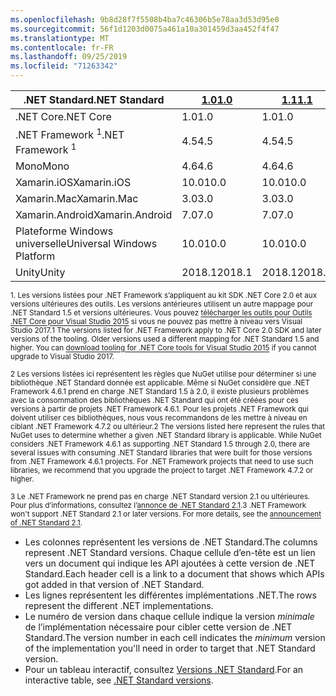 ```yaml
---
ms.openlocfilehash: 9b8d28f7f5508b4ba7c46306b5e78aa3d53d95e0
ms.sourcegitcommit: 56f1d1203d0075a461a10a301459d3aa452f4f47
ms.translationtype: MT
ms.contentlocale: fr-FR
ms.lasthandoff: 09/25/2019
ms.locfileid: "71263342"
---
```

| <span data-ttu-id="a7537-101">.NET Standard</span><span class="sxs-lookup"><span data-stu-id="a7537-101">.NET Standard</span></span>              | <span data-ttu-id="a7537-102">[1.0]</span><span class="sxs-lookup"><span data-stu-id="a7537-102">[1.0]</span></span>  | <span data-ttu-id="a7537-103">[1.1]</span><span class="sxs-lookup"><span data-stu-id="a7537-103">[1.1]</span></span>  | <span data-ttu-id="a7537-104">[1.2]</span><span class="sxs-lookup"><span data-stu-id="a7537-104">[1.2]</span></span> | <span data-ttu-id="a7537-105">[1.3]</span><span class="sxs-lookup"><span data-stu-id="a7537-105">[1.3]</span></span> | <span data-ttu-id="a7537-106">[1.4]</span><span class="sxs-lookup"><span data-stu-id="a7537-106">[1.4]</span></span> | <span data-ttu-id="a7537-107">[1.5]</span><span class="sxs-lookup"><span data-stu-id="a7537-107">[1.5]</span></span>              | <span data-ttu-id="a7537-108">[1.6]</span><span class="sxs-lookup"><span data-stu-id="a7537-108">[1.6]</span></span>              | <span data-ttu-id="a7537-109">[2.0]</span><span class="sxs-lookup"><span data-stu-id="a7537-109">[2.0]</span></span>               | <span data-ttu-id="a7537-110">[2.1]</span><span class="sxs-lookup"><span data-stu-id="a7537-110">[2.1]</span></span> |
|----------------------------|--------|--------|-------|-------|-------|--------------------|--------------------|---------------------|---------------------
| <span data-ttu-id="a7537-111">.NET Core</span><span class="sxs-lookup"><span data-stu-id="a7537-111">.NET Core</span></span>                  | <span data-ttu-id="a7537-112">1.0</span><span class="sxs-lookup"><span data-stu-id="a7537-112">1.0</span></span>    | <span data-ttu-id="a7537-113">1.0</span><span class="sxs-lookup"><span data-stu-id="a7537-113">1.0</span></span>    | <span data-ttu-id="a7537-114">1.0</span><span class="sxs-lookup"><span data-stu-id="a7537-114">1.0</span></span>   | <span data-ttu-id="a7537-115">1.0</span><span class="sxs-lookup"><span data-stu-id="a7537-115">1.0</span></span>   | <span data-ttu-id="a7537-116">1.0</span><span class="sxs-lookup"><span data-stu-id="a7537-116">1.0</span></span>   | <span data-ttu-id="a7537-117">1.0</span><span class="sxs-lookup"><span data-stu-id="a7537-117">1.0</span></span>                | <span data-ttu-id="a7537-118">1.0</span><span class="sxs-lookup"><span data-stu-id="a7537-118">1.0</span></span>                | <span data-ttu-id="a7537-119">2.0</span><span class="sxs-lookup"><span data-stu-id="a7537-119">2.0</span></span>                 | <span data-ttu-id="a7537-120">3.0</span><span class="sxs-lookup"><span data-stu-id="a7537-120">3.0</span></span> |
| <span data-ttu-id="a7537-121">.NET Framework <sup>1</sup></span><span class="sxs-lookup"><span data-stu-id="a7537-121">.NET Framework <sup>1</sup></span></span>| <span data-ttu-id="a7537-122">4.5</span><span class="sxs-lookup"><span data-stu-id="a7537-122">4.5</span></span>    | <span data-ttu-id="a7537-123">4.5</span><span class="sxs-lookup"><span data-stu-id="a7537-123">4.5</span></span>    | <span data-ttu-id="a7537-124">4.5.1</span><span class="sxs-lookup"><span data-stu-id="a7537-124">4.5.1</span></span> | <span data-ttu-id="a7537-125">4.6</span><span class="sxs-lookup"><span data-stu-id="a7537-125">4.6</span></span>   | <span data-ttu-id="a7537-126">4.6.1</span><span class="sxs-lookup"><span data-stu-id="a7537-126">4.6.1</span></span> | <span data-ttu-id="a7537-127">4.6.1 <sup>2</sup></span><span class="sxs-lookup"><span data-stu-id="a7537-127">4.6.1 <sup>2</sup></span></span> | <span data-ttu-id="a7537-128">4.6.1 <sup>2</sup></span><span class="sxs-lookup"><span data-stu-id="a7537-128">4.6.1 <sup>2</sup></span></span> | <span data-ttu-id="a7537-129">4.6.1 <sup>2</sup></span><span class="sxs-lookup"><span data-stu-id="a7537-129">4.6.1 <sup>2</sup></span></span>  | <span data-ttu-id="a7537-130">NON APPLICABLE<sup>3</sup></span><span class="sxs-lookup"><span data-stu-id="a7537-130">N/A<sup>3</sup></span></span> |
| <span data-ttu-id="a7537-131">Mono</span><span class="sxs-lookup"><span data-stu-id="a7537-131">Mono</span></span>                       | <span data-ttu-id="a7537-132">4.6</span><span class="sxs-lookup"><span data-stu-id="a7537-132">4.6</span></span>    | <span data-ttu-id="a7537-133">4.6</span><span class="sxs-lookup"><span data-stu-id="a7537-133">4.6</span></span>    | <span data-ttu-id="a7537-134">4.6</span><span class="sxs-lookup"><span data-stu-id="a7537-134">4.6</span></span>   | <span data-ttu-id="a7537-135">4.6</span><span class="sxs-lookup"><span data-stu-id="a7537-135">4.6</span></span>   | <span data-ttu-id="a7537-136">4.6</span><span class="sxs-lookup"><span data-stu-id="a7537-136">4.6</span></span>   | <span data-ttu-id="a7537-137">4.6</span><span class="sxs-lookup"><span data-stu-id="a7537-137">4.6</span></span>                | <span data-ttu-id="a7537-138">4.6</span><span class="sxs-lookup"><span data-stu-id="a7537-138">4.6</span></span>                | <span data-ttu-id="a7537-139">5,4</span><span class="sxs-lookup"><span data-stu-id="a7537-139">5.4</span></span>                 | <span data-ttu-id="a7537-140">6.4</span><span class="sxs-lookup"><span data-stu-id="a7537-140">6.4</span></span> |
| <span data-ttu-id="a7537-141">Xamarin.iOS</span><span class="sxs-lookup"><span data-stu-id="a7537-141">Xamarin.iOS</span></span>                | <span data-ttu-id="a7537-142">10.0</span><span class="sxs-lookup"><span data-stu-id="a7537-142">10.0</span></span>   | <span data-ttu-id="a7537-143">10.0</span><span class="sxs-lookup"><span data-stu-id="a7537-143">10.0</span></span>   | <span data-ttu-id="a7537-144">10.0</span><span class="sxs-lookup"><span data-stu-id="a7537-144">10.0</span></span>  | <span data-ttu-id="a7537-145">10.0</span><span class="sxs-lookup"><span data-stu-id="a7537-145">10.0</span></span>  | <span data-ttu-id="a7537-146">10.0</span><span class="sxs-lookup"><span data-stu-id="a7537-146">10.0</span></span>  | <span data-ttu-id="a7537-147">10.0</span><span class="sxs-lookup"><span data-stu-id="a7537-147">10.0</span></span>               | <span data-ttu-id="a7537-148">10.0</span><span class="sxs-lookup"><span data-stu-id="a7537-148">10.0</span></span>               | <span data-ttu-id="a7537-149">10.14</span><span class="sxs-lookup"><span data-stu-id="a7537-149">10.14</span></span>               | <span data-ttu-id="a7537-150">12.16</span><span class="sxs-lookup"><span data-stu-id="a7537-150">12.16</span></span> |
| <span data-ttu-id="a7537-151">Xamarin.Mac</span><span class="sxs-lookup"><span data-stu-id="a7537-151">Xamarin.Mac</span></span>                | <span data-ttu-id="a7537-152">3.0</span><span class="sxs-lookup"><span data-stu-id="a7537-152">3.0</span></span>    | <span data-ttu-id="a7537-153">3.0</span><span class="sxs-lookup"><span data-stu-id="a7537-153">3.0</span></span>    | <span data-ttu-id="a7537-154">3.0</span><span class="sxs-lookup"><span data-stu-id="a7537-154">3.0</span></span>   | <span data-ttu-id="a7537-155">3.0</span><span class="sxs-lookup"><span data-stu-id="a7537-155">3.0</span></span>   | <span data-ttu-id="a7537-156">3.0</span><span class="sxs-lookup"><span data-stu-id="a7537-156">3.0</span></span>   | <span data-ttu-id="a7537-157">3.0</span><span class="sxs-lookup"><span data-stu-id="a7537-157">3.0</span></span>                | <span data-ttu-id="a7537-158">3.0</span><span class="sxs-lookup"><span data-stu-id="a7537-158">3.0</span></span>                | <span data-ttu-id="a7537-159">3.8</span><span class="sxs-lookup"><span data-stu-id="a7537-159">3.8</span></span>                 | <span data-ttu-id="a7537-160">5,16</span><span class="sxs-lookup"><span data-stu-id="a7537-160">5.16</span></span> |
| <span data-ttu-id="a7537-161">Xamarin.Android</span><span class="sxs-lookup"><span data-stu-id="a7537-161">Xamarin.Android</span></span>            | <span data-ttu-id="a7537-162">7.0</span><span class="sxs-lookup"><span data-stu-id="a7537-162">7.0</span></span>    | <span data-ttu-id="a7537-163">7.0</span><span class="sxs-lookup"><span data-stu-id="a7537-163">7.0</span></span>    | <span data-ttu-id="a7537-164">7.0</span><span class="sxs-lookup"><span data-stu-id="a7537-164">7.0</span></span>   | <span data-ttu-id="a7537-165">7.0</span><span class="sxs-lookup"><span data-stu-id="a7537-165">7.0</span></span>   | <span data-ttu-id="a7537-166">7.0</span><span class="sxs-lookup"><span data-stu-id="a7537-166">7.0</span></span>   | <span data-ttu-id="a7537-167">7.0</span><span class="sxs-lookup"><span data-stu-id="a7537-167">7.0</span></span>                | <span data-ttu-id="a7537-168">7.0</span><span class="sxs-lookup"><span data-stu-id="a7537-168">7.0</span></span>                | <span data-ttu-id="a7537-169">8.0</span><span class="sxs-lookup"><span data-stu-id="a7537-169">8.0</span></span>                 | <span data-ttu-id="a7537-170">10.0</span><span class="sxs-lookup"><span data-stu-id="a7537-170">10.0</span></span> |
| <span data-ttu-id="a7537-171">Plateforme Windows universelle</span><span class="sxs-lookup"><span data-stu-id="a7537-171">Universal Windows Platform</span></span> | <span data-ttu-id="a7537-172">10.0</span><span class="sxs-lookup"><span data-stu-id="a7537-172">10.0</span></span>   | <span data-ttu-id="a7537-173">10.0</span><span class="sxs-lookup"><span data-stu-id="a7537-173">10.0</span></span>   | <span data-ttu-id="a7537-174">10.0</span><span class="sxs-lookup"><span data-stu-id="a7537-174">10.0</span></span>  | <span data-ttu-id="a7537-175">10.0</span><span class="sxs-lookup"><span data-stu-id="a7537-175">10.0</span></span>  | <span data-ttu-id="a7537-176">10.0</span><span class="sxs-lookup"><span data-stu-id="a7537-176">10.0</span></span>  | <span data-ttu-id="a7537-177">10.0.16299</span><span class="sxs-lookup"><span data-stu-id="a7537-177">10.0.16299</span></span>         | <span data-ttu-id="a7537-178">10.0.16299</span><span class="sxs-lookup"><span data-stu-id="a7537-178">10.0.16299</span></span>         | <span data-ttu-id="a7537-179">10.0.16299</span><span class="sxs-lookup"><span data-stu-id="a7537-179">10.0.16299</span></span>          | <span data-ttu-id="a7537-180">TBD</span><span class="sxs-lookup"><span data-stu-id="a7537-180">TBD</span></span> |
| <span data-ttu-id="a7537-181">Unity</span><span class="sxs-lookup"><span data-stu-id="a7537-181">Unity</span></span>                      | <span data-ttu-id="a7537-182">2018.1</span><span class="sxs-lookup"><span data-stu-id="a7537-182">2018.1</span></span> | <span data-ttu-id="a7537-183">2018.1</span><span class="sxs-lookup"><span data-stu-id="a7537-183">2018.1</span></span> | <span data-ttu-id="a7537-184">2018.1</span><span class="sxs-lookup"><span data-stu-id="a7537-184">2018.1</span></span>| <span data-ttu-id="a7537-185">2018.1</span><span class="sxs-lookup"><span data-stu-id="a7537-185">2018.1</span></span>| <span data-ttu-id="a7537-186">2018.1</span><span class="sxs-lookup"><span data-stu-id="a7537-186">2018.1</span></span>| <span data-ttu-id="a7537-187">2018.1</span><span class="sxs-lookup"><span data-stu-id="a7537-187">2018.1</span></span>             |  <span data-ttu-id="a7537-188">2018.1</span><span class="sxs-lookup"><span data-stu-id="a7537-188">2018.1</span></span>            | <span data-ttu-id="a7537-189">2018.1</span><span class="sxs-lookup"><span data-stu-id="a7537-189">2018.1</span></span>              | <span data-ttu-id="a7537-190">TBD</span><span class="sxs-lookup"><span data-stu-id="a7537-190">TBD</span></span> |

<span data-ttu-id="a7537-191"><sup>1. Les versions listées pour .NET Framework s’appliquent au kit SDK .NET Core 2.0 et aux versions ultérieures des outils. Les versions antérieures utilisent un autre mappage pour .NET Standard 1.5 et versions ultérieures. Vous pouvez [télécharger les outils pour Outils .NET Core pour Visual Studio 2015](https://github.com/dotnet/core/blob/master/release-notes/download-archive.md) si vous ne pouvez pas mettre à niveau vers Visual Studio 2017.</sup></span><span class="sxs-lookup"><span data-stu-id="a7537-191"><sup>1 The versions listed for .NET Framework apply to .NET Core 2.0 SDK and later versions of the tooling. Older versions used a different mapping for .NET Standard 1.5 and higher. You can [download tooling for .NET Core tools for Visual Studio 2015](https://github.com/dotnet/core/blob/master/release-notes/download-archive.md) if you cannot upgrade to Visual Studio 2017.</sup></span></span>

<span data-ttu-id="a7537-192"><sup>2 Les versions listées ici représentent les règles que NuGet utilise pour déterminer si une bibliothèque .NET Standard donnée est applicable. Même si NuGet considère que .NET Framework 4.6.1 prend en charge .NET Standard 1.5 à 2.0, il existe plusieurs problèmes avec la consommation des bibliothèques .NET Standard qui ont été créées pour ces versions à partir de projets .NET Framework 4.6.1. Pour les projets .NET Framework qui doivent utiliser ces bibliothèques, nous vous recommandons de les mettre à niveau en ciblant .NET Framework 4.7.2 ou ultérieur.</sup></span><span class="sxs-lookup"><span data-stu-id="a7537-192"><sup>2 The versions listed here represent the rules that NuGet uses to determine whether a given .NET Standard library is applicable. While NuGet considers .NET Framework 4.6.1 as supporting .NET Standard 1.5 through 2.0, there are several issues with consuming .NET Standard libraries that were built for those versions from .NET Framework 4.6.1 projects. For .NET Framework projects that need to use such libraries, we recommend that you upgrade the project to target .NET Framework 4.7.2 or higher.</sup></span></span>

<span data-ttu-id="a7537-193"><sup>3 Le .NET Framework ne prend pas en charge .NET Standard version 2.1 ou ultérieures. Pour plus d’informations, consultez l’[annonce de .NET Standard 2.1](https://devblogs.microsoft.com/dotnet/announcing-net-standard-2-1/).</sup></span><span class="sxs-lookup"><span data-stu-id="a7537-193"><sup>3 .NET Framework won't support .NET Standard 2.1 or later versions. For more details, see the [announcement of .NET Standard 2.1](https://devblogs.microsoft.com/dotnet/announcing-net-standard-2-1/).</sup></span></span>

- <span data-ttu-id="a7537-194">Les colonnes représentent les versions de .NET Standard.</span><span class="sxs-lookup"><span data-stu-id="a7537-194">The columns represent .NET Standard versions.</span></span> <span data-ttu-id="a7537-195">Chaque cellule d’en-tête est un lien vers un document qui indique les API ajoutées à cette version de .NET Standard.</span><span class="sxs-lookup"><span data-stu-id="a7537-195">Each header cell is a link to a document that shows which APIs got added in that version of .NET Standard.</span></span>
- <span data-ttu-id="a7537-196">Les lignes représentent les différentes implémentations .NET.</span><span class="sxs-lookup"><span data-stu-id="a7537-196">The rows represent the different .NET implementations.</span></span>
- <span data-ttu-id="a7537-197">Le numéro de version dans chaque cellule indique la version *minimale* de l’implémentation nécessaire pour cibler cette version de .NET Standard.</span><span class="sxs-lookup"><span data-stu-id="a7537-197">The version number in each cell indicates the *minimum* version of the implementation you'll need in order to target that .NET Standard version.</span></span>
- <span data-ttu-id="a7537-198">Pour un tableau interactif, consultez [Versions .NET Standard](https://dotnet.microsoft.com/platform/dotnet-standard#versions).</span><span class="sxs-lookup"><span data-stu-id="a7537-198">For an interactive table, see [.NET Standard versions](https://dotnet.microsoft.com/platform/dotnet-standard#versions).</span></span>

[1.0]: https://github.com/dotnet/standard/blob/master/docs/versions/netstandard1.0.md
[1.1]: https://github.com/dotnet/standard/blob/master/docs/versions/netstandard1.1.md
[1.2]: https://github.com/dotnet/standard/blob/master/docs/versions/netstandard1.2.md
[1.3]: https://github.com/dotnet/standard/blob/master/docs/versions/netstandard1.3.md
[1.4]: https://github.com/dotnet/standard/blob/master/docs/versions/netstandard1.4.md
[1.5]: https://github.com/dotnet/standard/blob/master/docs/versions/netstandard1.5.md
[1.6]: https://github.com/dotnet/standard/blob/master/docs/versions/netstandard1.6.md
[2.0]: https://github.com/dotnet/standard/blob/master/docs/versions/netstandard2.0.md
[2.1]: https://github.com/dotnet/standard/blob/master/docs/versions/netstandard2.1.md
